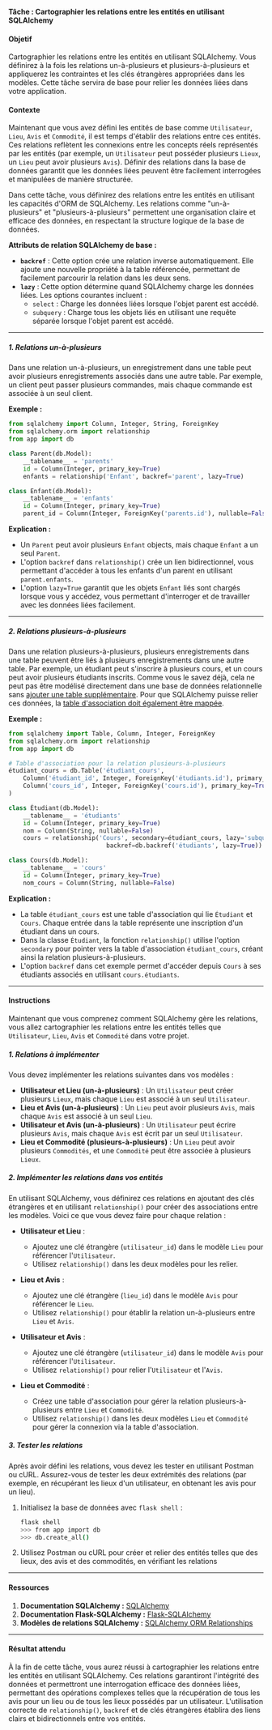 

**Tâche : Cartographier les relations entre les entités en utilisant SQLAlchemy**

#### Objetif
Cartographier les relations entre les entités en utilisant SQLAlchemy. Vous définirez à la fois les relations un-à-plusieurs et plusieurs-à-plusieurs et appliquerez les contraintes et les clés étrangères appropriées dans les modèles. Cette tâche servira de base pour relier les données liées dans votre application.

#### Contexte
Maintenant que vous avez défini les entités de base comme `Utilisateur`, `Lieu`, `Avis` et `Commodité`, il est temps d'établir des relations entre ces entités. Ces relations reflètent les connexions entre les concepts réels représentés par les entités (par exemple, un `Utilisateur` peut posséder plusieurs `Lieux`, un `Lieu` peut avoir plusieurs `Avis`). Définir des relations dans la base de données garantit que les données liées peuvent être facilement interrogées et manipulées de manière structurée.

Dans cette tâche, vous définirez des relations entre les entités en utilisant les capacités d'ORM de SQLAlchemy. Les relations comme "un-à-plusieurs" et "plusieurs-à-plusieurs" permettent une organisation claire et efficace des données, en respectant la structure logique de la base de données.

**Attributs de relation SQLAlchemy de base :**

- **`backref`** : Cette option crée une relation inverse automatiquement. Elle ajoute une nouvelle propriété à la table référencée, permettant de facilement parcourir la relation dans les deux sens.
- **`lazy`** : Cette option détermine quand SQLAlchemy charge les données liées. Les options courantes incluent :
  - `select` : Charge les données liées lorsque l'objet parent est accédé.
  - `subquery` : Charge tous les objets liés en utilisant une requête séparée lorsque l'objet parent est accédé.

---

##### **1. Relations un-à-plusieurs**

Dans une relation un-à-plusieurs, un enregistrement dans une table peut avoir plusieurs enregistrements associés dans une autre table. Par exemple, un client peut passer plusieurs commandes, mais chaque commande est associée à un seul client.

**Exemple :**
```python
from sqlalchemy import Column, Integer, String, ForeignKey
from sqlalchemy.orm import relationship
from app import db

class Parent(db.Model):
    __tablename__ = 'parents'
    id = Column(Integer, primary_key=True)
    enfants = relationship('Enfant', backref='parent', lazy=True)

class Enfant(db.Model):
    __tablename__ = 'enfants'
    id = Column(Integer, primary_key=True)
    parent_id = Column(Integer, ForeignKey('parents.id'), nullable=False)
```

**Explication :**
- Un `Parent` peut avoir plusieurs `Enfant` objects, mais chaque `Enfant` a un seul `Parent`.
- L'option `backref` dans `relationship()` crée un lien bidirectionnel, vous permettant d'accéder à tous les enfants d'un parent en utilisant `parent.enfants`.
- L'option `lazy=True` garantit que les objets `Enfant` liés sont chargés lorsque vous y accédez, vous permettant d'interroger et de travailler avec les données liées facilement.

---

##### **2. Relations plusieurs-à-plusieurs**

Dans une relation plusieurs-à-plusieurs, plusieurs enregistrements dans une table peuvent être liés à plusieurs enregistrements dans une autre table. Par exemple, un étudiant peut s'inscrire à plusieurs cours, et un cours peut avoir plusieurs étudiants inscrits. Comme vous le savez déjà, cela ne peut pas être modélisé directement dans une base de données relationnelle sans [ajouter une table supplémentaire](https://help.claris.com/en/pro-help/content/many-to-many-relationships.html). Pour que SQLAlchemy puisse relier ces données, la [table d'association doit également être mappée](https://docs.sqlalchemy.org/en/20/orm/basic_relationships.html#many-to-many).

**Exemple :**
```python
from sqlalchemy import Table, Column, Integer, ForeignKey
from sqlalchemy.orm import relationship
from app import db

# Table d'association pour la relation plusieurs-à-plusieurs
étudiant_cours = db.Table('étudiant_cours',
    Column('étudiant_id', Integer, ForeignKey('étudiants.id'), primary_key=True),
    Column('cours_id', Integer, ForeignKey('cours.id'), primary_key=True)
)

class Étudiant(db.Model):
    __tablename__ = 'étudiants'
    id = Column(Integer, primary_key=True)
    nom = Column(String, nullable=False)
    cours = relationship('Cours', secondary=étudiant_cours, lazy='subquery',
                           backref=db.backref('étudiants', lazy=True))

class Cours(db.Model):
    __tablename__ = 'cours'
    id = Column(Integer, primary_key=True)
    nom_cours = Column(String, nullable=False)
```

**Explication :**
- La table `étudiant_cours` est une table d'association qui lie `Étudiant` et `Cours`. Chaque entrée dans la table représente une inscription d'un étudiant dans un cours.
- Dans la classe `Étudiant`, la fonction `relationship()` utilise l'option `secondary` pour pointer vers la table d'association `étudiant_cours`, créant ainsi la relation plusieurs-à-plusieurs.
- L'option `backref` dans cet exemple permet d'accéder depuis `Cours` à ses étudiants associés en utilisant `cours.étudiants`.

---

#### Instructions

Maintenant que vous comprenez comment SQLAlchemy gère les relations, vous allez cartographier les relations entre les entités telles que `Utilisateur`, `Lieu`, `Avis` et `Commodité` dans votre projet.

##### **1. Relations à implémenter**

Vous devez implémenter les relations suivantes dans vos modèles :

- **Utilisateur et Lieu (un-à-plusieurs)** : Un `Utilisateur` peut créer plusieurs `Lieux`, mais chaque `Lieu` est associé à un seul `Utilisateur`.
- **Lieu et Avis (un-à-plusieurs)** : Un `Lieu` peut avoir plusieurs `Avis`, mais chaque `Avis` est associé à un seul `Lieu`.
- **Utilisateur et Avis (un-à-plusieurs)** : Un `Utilisateur` peut écrire plusieurs `Avis`, mais chaque `Avis` est écrit par un seul `Utilisateur`.
- **Lieu et Commodité (plusieurs-à-plusieurs)** : Un `Lieu` peut avoir plusieurs `Commodités`, et une `Commodité` peut être associée à plusieurs `Lieux`.

##### **2. Implémenter les relations dans vos entités**

En utilisant SQLAlchemy, vous définirez ces relations en ajoutant des clés étrangères et en utilisant `relationship()` pour créer des associations entre les modèles. Voici ce que vous devez faire pour chaque relation :

- **Utilisateur et Lieu** :  
  - Ajoutez une clé étrangère (`utilisateur_id`) dans le modèle `Lieu` pour référencer l'`Utilisateur`.
  - Utilisez `relationship()` dans les deux modèles pour les relier.

- **Lieu et Avis** :  
  - Ajoutez une clé étrangère (`lieu_id`) dans le modèle `Avis` pour référencer le `Lieu`.
  - Utilisez `relationship()` pour établir la relation un-à-plusieurs entre `Lieu` et `Avis`.

- **Utilisateur et Avis** :  
  - Ajoutez une clé étrangère (`utilisateur_id`) dans le modèle `Avis` pour référencer l'`Utilisateur`.
  - Utilisez `relationship()` pour relier l'`Utilisateur` et l'`Avis`.

- **Lieu et Commodité** :  
  - Créez une table d'association pour gérer la relation plusieurs-à-plusieurs entre `Lieu` et `Commodité`.
  - Utilisez `relationship()` dans les deux modèles `Lieu` et `Commodité` pour gérer la connexion via la table d'association.

##### **3. Tester les relations**

Après avoir défini les relations, vous devez les tester en utilisant Postman ou cURL. Assurez-vous de tester les deux extrémités des relations (par exemple, en récupérant les lieux d'un utilisateur, en obtenant les avis pour un lieu).

1. Initialisez la base de données avec `flask shell` :
   ```bash
   flask shell
   >>> from app import db
   >>> db.create_all()
   ```

2. Utilisez Postman ou cURL pour créer et relier des entités telles que des lieux, des avis et des commodités, en vérifiant les relations

---

#### Ressources
1. **Documentation SQLAlchemy :** [SQLAlchemy](https://docs.sqlalchemy.org/en/14/)
2. **Documentation Flask-SQLAlchemy :** [Flask-SQLAlchemy](https://flask-sqlalchemy.palletsprojects.com/en/2.x/)
3. **Modèles de relations SQLAlchemy :** [SQLAlchemy ORM Relationships](https://docs.sqlalchemy.org/en/20/orm/relationships.html)

---

#### Résultat attendu

À la fin de cette tâche, vous aurez réussi à cartographier les relations entre les entités en utilisant SQLAlchemy. Ces relations garantiront l'intégrité des données et permettront une interrogation efficace des données liées, permettant des opérations complexes telles que la récupération de tous les avis pour un lieu ou de tous les lieux possédés par un utilisateur. L'utilisation correcte de `relationship()`, `backref` et de clés étrangères établira des liens clairs et bidirectionnels entre vos entités.